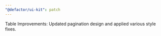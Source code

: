 ```yaml
---
"@defactor/ui-kit": patch
---
```


Table Improvements: Updated pagination design and applied various style fixes.
